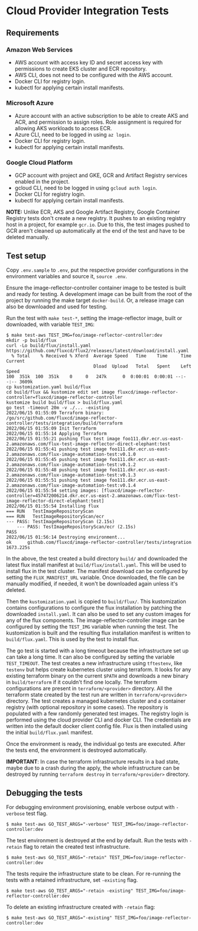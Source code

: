 # Cloud Provider Integration Tests

## Requirements

### Amazon Web Services

- AWS account with access key ID and secret access key with permissions to
    create EKS cluster and ECR repository.
- AWS CLI, does not need to be configured with the AWS account.
- Docker CLI for registry login.
- kubectl for applying certain install manifests.

### Microsoft Azure

- Azure account with an active subscription to be able to create AKS and ACR,
    and permission to assign roles. Role assignment is required for allowing AKS
    workloads to access ECR.
- Azure CLI, need to be logged in using `az login`.
- Docker CLI for registry login.
- kubectl for applying certain install manifests.

### Google Cloud Platform

- GCP account with project and GKE, GCR and Artifact Registry services enabled
    in the project.
- gcloud CLI, need to be logged in using `gcloud auth login`.
- Docker CLI for registry login.
- kubectl for applying certain install manifests.

**NOTE:** Unlike ECR, AKS and Google Artifact Registry, Google Container
Registry tests don't create a new registry. It pushes to an existing registry
host in a project, for example `gcr.io`. Due to this, the test images pushed to
GCR aren't cleaned up automatically at the end of the test and have to be
deleted manually.

## Test setup

Copy `.env.sample` to `.env`, put the respective provider configurations in the
environment variables and source it, `source .env`.

Ensure the image-reflector-controller container image to be tested is built and
ready for testing. A development image can be built from the root of the project
by running the make target `docker-build`. Or, a release image can also be
downloaded and used for testing.

Run the test with `make test-*`, setting the image-reflector image, built or
downloaded, with variable `TEST_IMG`:

```console
$ make test-aws TEST_IMG=foo/image-reflector-controller:dev
mkdir -p build/flux
curl -Lo build/flux/install.yaml https://github.com/fluxcd/flux2/releases/latest/download/install.yaml
  % Total    % Received % Xferd  Average Speed   Time    Time     Time  Current
                                 Dload  Upload   Total   Spent    Left  Speed
100  351k  100  351k    0     0   247k      0  0:00:01  0:00:01 --:--:-- 3609k
cp kustomization.yaml build/flux
cd build/flux && kustomize edit set image fluxcd/image-reflector-controller=fluxcd/image-reflector-controller
kustomize build build/flux > build/flux.yaml
go test -timeout 20m -v ./... -existing
2022/06/15 01:55:09 Terraform binary:  /go/src/github.com/fluxcd/image-reflector-controller/tests/integration/build/terraform
2022/06/15 01:55:09 Init Terraform
2022/06/15 01:55:14 Applying Terraform
2022/06/15 01:55:21 pushing flux test image foo111.dkr.ecr.us-east-2.amazonaws.com/flux-test-image-reflector-direct-elephant:test
2022/06/15 01:55:41 pushing test image foo111.dkr.ecr.us-east-2.amazonaws.com/flux-image-automation-test:v0.1.0
2022/06/15 01:55:45 pushing test image foo111.dkr.ecr.us-east-2.amazonaws.com/flux-image-automation-test:v0.1.2
2022/06/15 01:55:48 pushing test image foo111.dkr.ecr.us-east-2.amazonaws.com/flux-image-automation-test:v0.1.3
2022/06/15 01:55:51 pushing test image foo111.dkr.ecr.us-east-2.amazonaws.com/flux-image-automation-test:v0.1.4
2022/06/15 01:55:54 setting images: [fluxcd/image-reflector-controller=457472006214.dkr.ecr.us-east-2.amazonaws.com/flux-test-image-reflector-direct-elephant:test]
2022/06/15 01:55:54 Installing flux
=== RUN   TestImageRepositoryScan
=== RUN   TestImageRepositoryScan/ecr
--- PASS: TestImageRepositoryScan (2.15s)
    --- PASS: TestImageRepositoryScan/ecr (2.15s)
PASS
2022/06/15 01:56:14 Destroying environment...
ok      github.com/fluxcd/image-reflector-controller/tests/integration  1673.225s
```

In the above, the test created a build directory `build/` and downloaded the
latest flux install manifest at `build/flux/install.yaml`. This will be used to
install flux in the test cluster. The manifest download can be configured by
setting the `FLUX_MANIFEST_URL` variable. Once downloaded, the file can be
manually modified, if needed, it won't be downloaded again unless it's deleted.

Then the `kustomization.yaml` is copied to `build/flux/`. This kustomization
contains configurations to configure the flux installation by patching the
downloaded `install.yaml`. It can also be used to set any custom images for any
of the flux components. The image-reflector-controller image can be configured
by setting the `TEST_IMG` variable when running the test. The kustomization is
built and the resulting flux installation manifest is written to
`build/flux.yaml`.  This is used by the test to install flux.

The go test is started with a long timeout because the infrastructure set up
can take a long time. It can also be configured by setting the variable
`TEST_TIMEOUT`. The test creates a new infrastructure using `tftestenv`, like
`testenv` but helps create kubernetes cluster using terraform. It looks for any
existing terraform binary on the current `$PATH` and downloads a new binary in
`build/terraform` if it couldn't find one locally.
The terraform configurations are present in `terraform/<provider>` directory.
All the terraform state created by the test run are written in
`terraform/<provider>` directory. The test creates a managed kubernetes cluster
and a container registry (with optional repository in some cases). The
repository is populated with a few randomly generated test images. The registry
login is performed using the cloud provider CLI and docker CLI. The credentials
are written into the default docker client config file. Flux is then installed
using the initial `build/flux.yaml` manifest.

Once the environment is ready, the individual go tests are executed. After the
tests end, the environment is destroyed automatically.

**IMPORTANT**: In case the terraform infrastructure results in a bad state,
maybe due to a crash during the apply, the whole infrastructure can be destroyed
by running `terraform destroy` in `terraform/<provider>` directory.

## Debugging the tests

For debugging environment provisioning, enable verbose output with `-verbose`
test flag.

```console
$ make test-aws GO_TEST_ARGS="-verbose" TEST_IMG=foo/image-reflector-controller:dev
```

The test environment is destroyed at the end by default. Run the tests with
`-retain` flag to retain the created test infrastructure.

```console
$ make test-aws GO_TEST_ARGS="-retain" TEST_IMG=foo/image-reflector-controller:dev
```

The tests require the infrastructure state to be clean. For re-running the tests
with a retained infrastructure, set `-existing` flag.

```console
$ make test-aws GO_TEST_ARGS="-retain -existing" TEST_IMG=foo/image-reflector-controller:dev
```

To delete an existing infrastructure created with `-retain` flag:

```console
$ make test-aws GO_TEST_ARGS="-existing" TEST_IMG=foo/image-reflector-controller:dev
```
